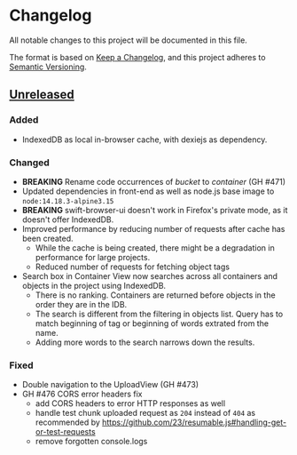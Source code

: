 # Changelog
All notable changes to this project will be documented in this file.

The format is based on [Keep a Changelog](https://keepachangelog.com/en/1.0.0/),
and this project adheres to [Semantic Versioning](https://semver.org/spec/v2.0.0.html).

## [Unreleased]

### Added
- IndexedDB as local in-browser cache, with dexiejs as dependency.

### Changed
- **BREAKING** Rename code occurrences of *bucket* to *container* (GH #471)
- Updated dependencies in front-end as well as node.js base image to `node:14.18.3-alpine3.15`
- **BREAKING** swift-browser-ui doesn't work in Firefox's private mode, as it doesn't offer IndexedDB.
- Improved performance by reducing number of requests after cache has been created.
    - While the cache is being created, there might be a degradation in performance for large projects.
    - Reduced number of requests for fetching object tags
- Search box in Container View now searches across all containers and objects in the project using IndexedDB.
    - There is no ranking. Containers are returned before objects in the order they are in the IDB.
    - The search is different from the filtering in objects list. Query has to match beginning of tag or beginning of words extrated from the name.
    - Adding more words to the search narrows down the results.

### Fixed
- Double navigation to the UploadView (GH #473)
- GH #476 CORS error headers fix
    - add CORS headers to error HTTP responses as well
    - handle test chunk uploaded request as `204` instead of `404` as recommended by https://github.com/23/resumable.js#handling-get-or-test-requests
    - remove forgotten console.logs


[Unreleased]: https://github.com/CSCfi/swift-browser-ui/compare/1.1.0b8...devel
